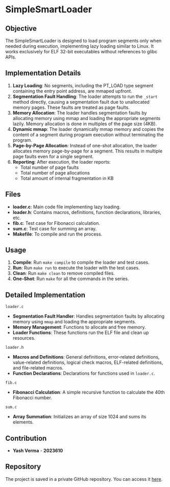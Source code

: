 # SimpleSmartLoader

## Objective
The SimpleSmartLoader is designed to load program segments only when needed during execution, implementing lazy loading similar to Linux. It works exclusively for ELF 32-bit executables without references to glibc APIs.

## Implementation Details
1. **Lazy Loading**: No segments, including the PT_LOAD type segment containing the entry point address, are mmaped upfront.
2. **Segmentation Fault Handling**: The loader attempts to run the `_start` method directly, causing a segmentation fault due to unallocated memory pages. These faults are treated as page faults.
3. **Memory Allocation**: The loader handles segmentation faults by allocating memory using mmap and loading the appropriate segments lazily. Memory allocation is done in multiples of the page size (4KB).
4. **Dynamic mmap**: The loader dynamically mmap memory and copies the content of a segment during program execution without terminating the program.
5. **Page-by-Page Allocation**: Instead of one-shot allocation, the loader allocates memory page-by-page for a segment. This results in multiple page faults even for a single segment.
6. **Reporting**: After execution, the loader reports:
    - Total number of page faults
    - Total number of page allocations
    - Total amount of internal fragmentation in KB

## Files
- **loader.c**: Main code file implementing lazy loading.
- **loader.h**: Contains macros, definitions, function declarations, libraries, etc.
- **fib.c**: Test case for Fibonacci calculation.
- **sum.c**: Test case for summing an array.
- **Makefile**: To compile and run the process.

## Usage
1. **Compile**: Run `make compile` to compile the loader and test cases.
2. **Run**: Run `make run` to execute the loader with the test cases.
3. **Clean**: Run `make clean` to remove compiled files.
4. **One-Shot**: Run `make` for all the commands in the series.

## Detailed Implementation
`loader.c`
- **Segmentation Fault Handler**: Handles segmentation faults by allocating memory using `mmap` and loading the appropriate segments.
- **Memory Management**: Functions to allocate and free memory.
- **Loader Functions**: These functions run the ELF file and clean up resources.

`loader.h`
- **Macros and Definitions**: General definitions, error-related definitions, value-related definitions, logical check macros, ELF-related definitions, and file-related macros.
- **Function Declarations**: Declarations for functions used in `loader.c`.

`fib.c`
- **Fibonacci Calculation**: A simple recursive function to calculate the 40th Fibonacci number.

`sum.c`
- **Array Summation**: Initializes an array of size 1024 and sums its elements.


## Contribution
- **Yash Verma** - **2023610**

## Repository
The project is saved in a private GitHub repository. You can access it [here](https://github.com/YashVerma-251103/OS/tree/e991dd6eef7345f9d9657e03245a1f99c605d04b/A4-Assignment_4-SimpleSmartLoader).
